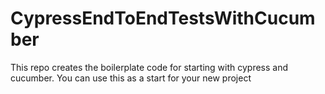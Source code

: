 # CypressEndToEndTestsWithCucumber
This repo creates the boilerplate code for starting with cypress and cucumber. You can use this as a start for your new project
